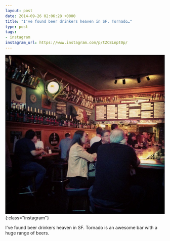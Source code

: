 ```yaml
---
layout: post
date: 2014-09-26 02:06:28 +0000
title: "I've found beer drinkers heaven in SF. Tornado…"
type: post
tags:
- instagram
instagram_url: https://www.instagram.com/p/tZC8Lnpt0p/
---
```


![Instagram - tZC8Lnpt0p](/img/tZC8Lnpt0p.jpg){:class="instagram"}

I've found beer drinkers heaven in SF. Tornado is an awesome bar with a huge range of beers.
